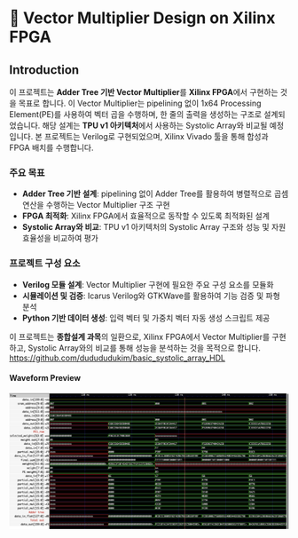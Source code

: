 # 🧐 Vector Multiplier Design on Xilinx FPGA

## Introduction

이 프로젝트는 **Adder Tree 기반 Vector Multiplier**를 **Xilinx FPGA**에서 구현하는 것을 목표로 합니다. 이 Vector Multiplier는 pipelining 없이 1x64 Processing Element(PE)를 사용하여 벡터 곱을 수행하며, 한 줄의 출력을 생성하는 구조로 설계되었습니다. 해당 설계는 **TPU v1 아키텍처**에서 사용하는 Systolic Array와 비교될 예정입니다. 본 프로젝트는 Verilog로 구현되었으며, Xilinx Vivado 툴을 통해 합성과 FPGA 배치를 수행합니다.

### 주요 목표
- **Adder Tree 기반 설계**: pipelining 없이 Adder Tree를 활용하여 병렬적으로 곱셈 연산을 수행하는 Vector Multiplier 구조 구현
- **FPGA 최적화**: Xilinx FPGA에서 효율적으로 동작할 수 있도록 최적화된 설계
- **Systolic Array와 비교**: TPU v1 아키텍처의 Systolic Array 구조와 성능 및 자원 효율성을 비교하여 평가

### 프로젝트 구성 요소
- **Verilog 모듈 설계**: Vector Multiplier 구현에 필요한 주요 구성 요소를 모듈화
- **시뮬레이션 및 검증**: Icarus Verilog와 GTKWave를 활용하여 기능 검증 및 파형 분석
- **Python 기반 데이터 생성**: 입력 벡터 및 가중치 벡터 자동 생성 스크립트 제공

이 프로젝트는 **종합설계 과목**의 일환으로, Xilinx FPGA에서 Vector Multiplier를 구현하고, Systolic Array와의 비교를 통해 성능을 분석하는 것을 목적으로 합니다.
https://github.com/dudududukim/basic_systolic_array_HDL

#### Waveform Preview
![alt text](image.png)